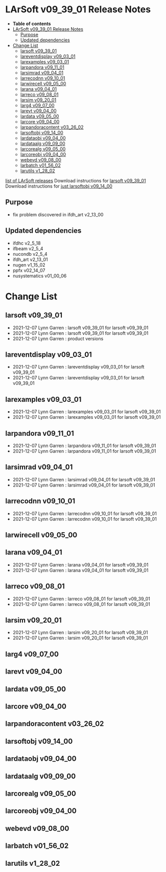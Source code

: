 LArSoft v09\_39\_01 Release Notes
======================================================================

-   **Table of contents**
-   [LArSoft v09\_39\_01 Release Notes](#LArSoft-v09_39_01-Release-Notes)
    -   [Purpose](#Purpose)
    -   [Updated dependencies](#Updated-dependencies)
-   [Change List](#Change-List)
    -   [larsoft v09\_39\_01](#larsoft-v09_39_01)
    -   [lareventdisplay v09\_03\_01](#lareventdisplay-v09_03_01)
    -   [larexamples v09\_03\_01](#larexamples-v09_03_01)
    -   [larpandora v09\_11\_01](#larpandora-v09_11_01)
    -   [larsimrad v09\_04\_01](#larsimrad-v09_04_01)
    -   [larrecodnn v09\_10\_01](#larrecodnn-v09_10_01)
    -   [larwirecell v09\_05\_00](#larwirecell-v09_05_00)
    -   [larana v09\_04\_01](#larana-v09_04_01)
    -   [larreco v09\_08\_01](#larreco-v09_08_01)
    -   [larsim v09\_20\_01](#larsim-v09_20_01)
    -   [larg4 v09\_07\_00](#larg4-v09_07_00)
    -   [larevt v09\_04\_00](#larevt-v09_04_00)
    -   [lardata v09\_05\_00](#lardata-v09_05_00)
    -   [larcore v09\_04\_00](#larcore-v09_04_00)
    -   [larpandoracontent v03\_26\_02](#larpandoracontent-v03_26_02)
    -   [larsoftobj v09\_14\_00](#larsoftobj-v09_14_00)
    -   [lardataobj v09\_04\_00](#lardataobj-v09_04_00)
    -   [lardataalg v09\_09\_00](#lardataalg-v09_09_00)
    -   [larcorealg v09\_05\_00](#larcorealg-v09_05_00)
    -   [larcoreobj v09\_04\_00](#larcoreobj-v09_04_00)
    -   [webevd v09\_08\_00](#webevd-v09_08_00)
    -   [larbatch v01\_56\_02](#larbatch-v01_56_02)
    -   [larutils v1\_28\_02](#larutils-v1_28_02)

[list of LArSoft releases](LArSoft_release_list)
Download instructions for [larsoft v09\_39\_01](http://scisoft.fnal.gov/scisoft/bundles/larsoft/v09_39_01/larsoft-v09_39_01.html)
Download instructions for [just larsoftobj v09\_14\_00](http://scisoft.fnal.gov/scisoft/bundles/larsoftobj/v09_14_00/larsoftobj-v09_14_00.html)

Purpose
--------------------

-   fix problem discovered in ifdh\_art v2\_13\_00

Updated dependencies
----------------------------------------------

-   ifdhc v2\_5\_18
-   ifbeam v2\_5\_4
-   nucondb v2\_5\_4
-   ifdh\_art v2\_13\_01
-   nugen v1\_15\_02
-   ppfx v02\_14\_07
-   nusystematics v01\_00\_06

Change List
============================

larsoft v09\_39\_01
------------------------------------------

-   2021-12-07 Lynn Garren : larsoft v09\_39\_01 for larsoft v09\_39\_01
-   2021-12-07 Lynn Garren : larsoft v09\_39\_01 for larsoft v09\_39\_01
-   2021-12-07 Lynn Garren : product versions

lareventdisplay v09\_03\_01
----------------------------------------------------------

-   2021-12-07 Lynn Garren : lareventdisplay v09\_03\_01 for larsoft v09\_39\_01
-   2021-12-07 Lynn Garren : lareventdisplay v09\_03\_01 for larsoft v09\_39\_01

larexamples v09\_03\_01
--------------------------------------------------

-   2021-12-07 Lynn Garren : larexamples v09\_03\_01 for larsoft v09\_39\_01
-   2021-12-07 Lynn Garren : larexamples v09\_03\_01 for larsoft v09\_39\_01

larpandora v09\_11\_01
------------------------------------------------

-   2021-12-07 Lynn Garren : larpandora v09\_11\_01 for larsoft v09\_39\_01
-   2021-12-07 Lynn Garren : larpandora v09\_11\_01 for larsoft v09\_39\_01

larsimrad v09\_04\_01
----------------------------------------------

-   2021-12-07 Lynn Garren : larsimrad v09\_04\_01 for larsoft v09\_39\_01
-   2021-12-07 Lynn Garren : larsimrad v09\_04\_01 for larsoft v09\_39\_01

larrecodnn v09\_10\_01
------------------------------------------------

-   2021-12-07 Lynn Garren : larrecodnn v09\_10\_01 for larsoft v09\_39\_01
-   2021-12-07 Lynn Garren : larrecodnn v09\_10\_01 for larsoft v09\_39\_01

larwirecell v09\_05\_00
--------------------------------------------------

larana v09\_04\_01
----------------------------------------

-   2021-12-07 Lynn Garren : larana v09\_04\_01 for larsoft v09\_39\_01
-   2021-12-07 Lynn Garren : larana v09\_04\_01 for larsoft v09\_39\_01

larreco v09\_08\_01
------------------------------------------

-   2021-12-07 Lynn Garren : larreco v09\_08\_01 for larsoft v09\_39\_01
-   2021-12-07 Lynn Garren : larreco v09\_08\_01 for larsoft v09\_39\_01

larsim v09\_20\_01
----------------------------------------

-   2021-12-07 Lynn Garren : larsim v09\_20\_01 for larsoft v09\_39\_01
-   2021-12-07 Lynn Garren : larsim v09\_20\_01 for larsoft v09\_39\_01

larg4 v09\_07\_00
--------------------------------------

larevt v09\_04\_00
----------------------------------------

lardata v09\_05\_00
------------------------------------------

larcore v09\_04\_00
------------------------------------------

larpandoracontent v03\_26\_02
--------------------------------------------------------------

larsoftobj v09\_14\_00
------------------------------------------------

lardataobj v09\_04\_00
------------------------------------------------

lardataalg v09\_09\_00
------------------------------------------------

larcorealg v09\_05\_00
------------------------------------------------

larcoreobj v09\_04\_00
------------------------------------------------

webevd v09\_08\_00
----------------------------------------

larbatch v01\_56\_02
--------------------------------------------

larutils v1\_28\_02
------------------------------------------
